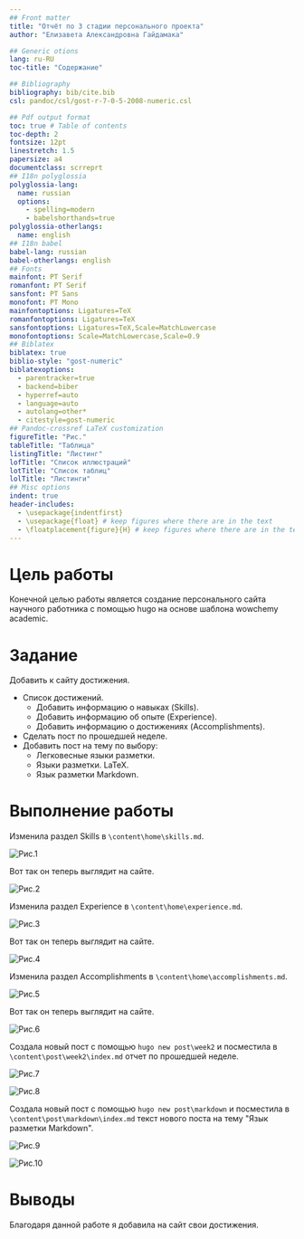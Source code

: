 ```yaml
---
## Front matter
title: "Отчёт по 3 стадии персонального проекта"
author: "Елизавета Александровна Гайдамака"

## Generic otions
lang: ru-RU
toc-title: "Содержание"

## Bibliography
bibliography: bib/cite.bib
csl: pandoc/csl/gost-r-7-0-5-2008-numeric.csl

## Pdf output format
toc: true # Table of contents
toc-depth: 2
fontsize: 12pt
linestretch: 1.5
papersize: a4
documentclass: scrreprt
## I18n polyglossia
polyglossia-lang:
  name: russian
  options:
	- spelling=modern
	- babelshorthands=true
polyglossia-otherlangs:
  name: english
## I18n babel
babel-lang: russian
babel-otherlangs: english
## Fonts
mainfont: PT Serif
romanfont: PT Serif
sansfont: PT Sans
monofont: PT Mono
mainfontoptions: Ligatures=TeX
romanfontoptions: Ligatures=TeX
sansfontoptions: Ligatures=TeX,Scale=MatchLowercase
monofontoptions: Scale=MatchLowercase,Scale=0.9
## Biblatex
biblatex: true
biblio-style: "gost-numeric"
biblatexoptions:
  - parentracker=true
  - backend=biber
  - hyperref=auto
  - language=auto
  - autolang=other*
  - citestyle=gost-numeric
## Pandoc-crossref LaTeX customization
figureTitle: "Рис."
tableTitle: "Таблица"
listingTitle: "Листинг"
lofTitle: "Список иллюстраций"
lotTitle: "Список таблиц"
lolTitle: "Листинги"
## Misc options
indent: true
header-includes:
  - \usepackage{indentfirst}
  - \usepackage{float} # keep figures where there are in the text
  - \floatplacement{figure}{H} # keep figures where there are in the text
---
```


# Цель работы

Конечной целью работы является создание персонального сайта научного работника с помощью hugo на основе шаблона wowchemy academic.

# Задание

Добавить к сайту достижения.

- Список достижений.
  - Добавить информацию о навыках (Skills).
  - Добавить информацию об опыте (Experience).
  - Добавить информацию о достижениях (Accomplishments).
- Сделать пост по прошедшей неделе.
- Добавить пост на тему по выбору:
  - Легковесные языки разметки.
  - Языки разметки. LaTeX.
  - Язык разметки Markdown.

# Выполнение работы

Изменила раздел Skills в `\content\home\skills.md`.

![Рис.1](image\picture1.png)  

Вот так он теперь выглядит на сайте.

![Рис.2](image\picture2.png)  

Изменила раздел Experience в `\content\home\experience.md`.

![Рис.3](image\picture3.png) 

Вот так он теперь выглядит на сайте.

![Рис.4](image\picture4.png)  

Изменила раздел Accomplishments в `\content\home\accomplishments.md`.

![Рис.5](image\picture5.png) 

Вот так он теперь выглядит на сайте.

![Рис.6](image\picture6.png) 

Создала новый пост с помощью `hugo new post\week2` и посместила в `\content\post\week2\index.md` отчет по прошедшей неделе.

![Рис.7](image\picture7.png) 

![Рис.8](image\picture8.png) 

Создала новый пост с помощью `hugo new post\markdown` и посместила в `\content\post\markdown\index.md` текст нового поста на тему "Язык разметки Markdown".

![Рис.9](image\picture9.png) 

![Рис.10](image\picture10.png) 

# Выводы

Благодаря данной работе я добавила на сайт свои достижения.
